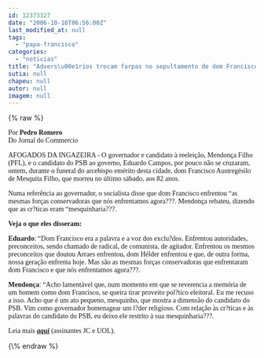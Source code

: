 ```yaml
---
id: 12373327
date: "2006-10-10T06:56:00Z"
last_modified_at: null
tags:
  - "papa-francisco"
categories:
  - "noticias"
title: "Advers\u00e1rios trocam farpas no sepultamento de dom Francisco"
sutia: null
chapeu: null
autor: null
imagem: null
---
```

{\% raw %}
<p><span style="font-family: Verdana;">Por <strong>Pedro Romero</strong><br />Do Jornal do Commercio</span></p>
<p><span style="font-family: Verdana;">AFOGADOS DA INGAZEIRA - O governador e candidato &agrave; reelei&ccedil;&atilde;o, Mendon&ccedil;a Filho (PFL), e o candidato do PSB ao governo, Eduardo Campos, por pouco n&atilde;o se cruzaram, ontem, durante o funeral do arcebispo em&eacute;rito desta cidade, dom Francisco Austreg&eacute;silo de Mesquita Filho, que morreu no &uacute;ltimo s&aacute;bado, aos 82 anos.</span></p>
<p><span style="font-family: Verdana;">Numa refer&ecirc;ncia ao governador, o socialista disse que dom Francisco enfrentou &ldquo;as mesmas for&ccedil;as conservadoras que n&oacute;s enfrentamos agora???. Mendon&ccedil;a rebateu, dizendo que as cr?ticas eram &ldquo;mesquinharia???.</span></p>
<p><span style="font-family: Verdana;"><strong>Veja o que eles disseram:</strong></span></p>
<p><span style="font-family: Verdana;"><strong>Eduardo</strong>: &ldquo;Dom Francisco era a palavra e a voz dos exclu?dos. Enfrentou autoridades, preconceitos, sendo chamado de radical, de comunista, de agitador. Enfrentou os mesmos preconceitos que doutou Arraes enfrentou, dom H&eacute;lder enfrentou e que, de outra forma, nossa gera&ccedil;&atilde;o enfrenta hoje. Mas s&atilde;o as mesmas for&ccedil;as conservadoras que enfrentaram dom Francisco e que n&oacute;s enfrentamos agora???.</span></p>
<p><span style="font-family: Verdana;"><strong>Mendon&ccedil;a</strong>: &ldquo;Acho lament&aacute;vel que, num momento em que se reverencia a mem&oacute;ria de um homem como dom Francisco, se queira tirar proveito pol?tico eleitoral. Eu me recuso a isso. Acho que &eacute; um ato pequeno, mesquinho, que mostra a dimens&atilde;o do candidato do PSB. Vim como governador homenagear um l?der religioso. Com rela&ccedil;&atilde;o &agrave;s cr?ticas e &agrave;s palavras do candidato do PSB, eu deixo ele restrito &agrave; sua mesquinharia???.</span></p>
<p><span style="font-family: Verdana;">Leia mais <strong><em><a href="http://fivenews.sjcc.com.br/https:/jc3.uol.com.br/jornal/2006/10/10/not_204183.php" target="_blank" rel="noopener noreferrer">aqui</a></em></strong> (assinantes JC e UOL).</span></p>
{\% endraw %}